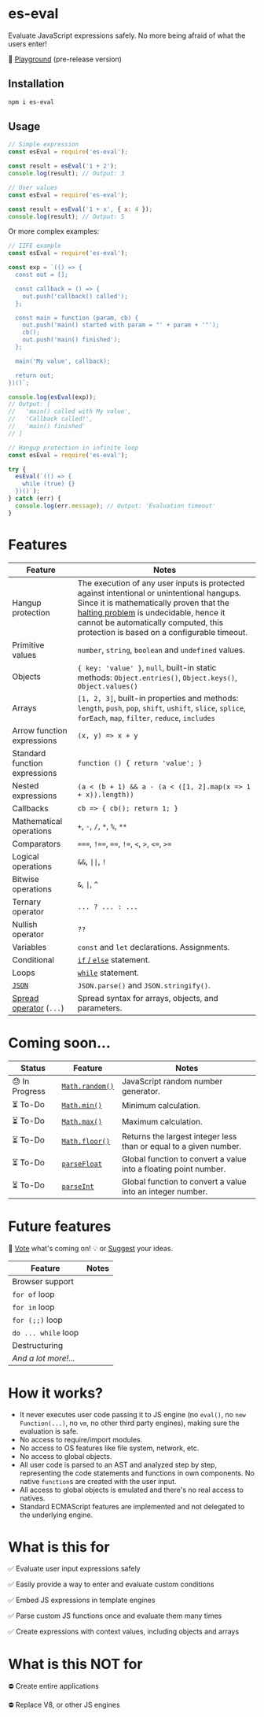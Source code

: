# es-eval

Evaluate JavaScript expressions safely.
No more being afraid of what the users enter!

:game_die: [Playground](https://danielduarte.github.io/es-eval-playground/) (pre-release version)

## Installation

```bash
npm i es-eval
```

## Usage

```js
// Simple expression
const esEval = require('es-eval');

const result = esEval('1 + 2');
console.log(result); // Output: 3
```

```js
// User values
const esEval = require('es-eval');

const result = esEval('1 + x', { x: 4 });
console.log(result); // Output: 5
```

Or more complex examples:

```js
// IIFE example
const esEval = require('es-eval');

const exp = `(() => {
  const out = [];

  const callback = () => {
    out.push('callback() called');
  };

  const main = function (param, cb) {
    out.push('main() started with param = "' + param + '"');
    cb();
    out.push('main() finished');
  };

  main('My value', callback);

  return out;
})()`;

console.log(esEval(exp));
// Output: [
//   'main() called with My value',
//   'Callback called!',
//   'main() finished'
// ]
```

```js
// Hangup protection in infinite loop
const esEval = require('es-eval');

try {
  esEval(`(() => {
    while (true) {}
  })()`);
} catch (err) {
  console.log(err.message); // Output: 'Evaluation timeout'
}
```

# Features

| Feature | Notes |
|---------|-------|
| Hangup protection | The execution of any user inputs is protected against intentional or unintentional hangups. Since it is mathematically proven that the [halting problem](https://en.wikipedia.org/wiki/Halting_problem) is undecidable, hence it cannot be automatically computed, this protection is based on a configurable timeout. |
| Primitive values | `number`, `string`, `boolean` and `undefined` values. |
| Objects | `{ key: 'value' }`, `null`, built-in static methods: `Object.entries()`, `Object.keys()`, `Object.values()` |
| Arrays | `[1, 2, 3]`, built-in properties and methods: `length`, `push`, `pop`, `shift`, `ushift`, `slice`, `splice`, `forEach`, `map`, `filter`, `reduce`, `includes` |
| Arrow function expressions | `(x, y) => x + y` |
| Standard function expressions | `function () { return 'value'; }` |
| Nested expressions | `(a < (b + 1) && a - (a < ([1, 2].map(x => 1 + x)).length))`  |
| Callbacks | `cb => { cb(); return 1; }` |
| Mathematical operations | `+`, `-`, `/`, `*`, `%`, `**` |
| Comparators | `===`, `!==`, `==`, `!=`, `<`, `>`, `<=`, `>=` |
| Logical operations | `&&`, <code>&#124;&#124;</code>, `!` |
| Bitwise operations | `&`, <code>&#124;</code>, `^` |
| Ternary operator | `... ? ... : ...` |
| Nullish operator | `??` |
| Variables | `const` and `let` declarations. Assignments. |
| Conditional | [`if` / `else`](https://developer.mozilla.org/en-US/docs/Web/JavaScript/Reference/Statements/if...else) statement. |
| Loops | [`while`](https://developer.mozilla.org/en-US/docs/Web/JavaScript/Reference/Statements/while) statement. |
| [`JSON`](https://developer.mozilla.org/en-US/docs/Web/JavaScript/Reference/Global_Objects/JSON) | `JSON.parse()` and `JSON.stringify()`. |
| [Spread operator](https://developer.mozilla.org/en-US/docs/Web/JavaScript/Reference/Operators/Spread_syntax) (`...`) | Spread syntax for arrays, objects, and parameters. |

# Coming soon...

| Status | Feature | Notes |
|--------|---------|-------|
| :sweat: In Progress | [`Math.random()`](https://developer.mozilla.org/en-US/docs/Web/JavaScript/Reference/Global_Objects/Math/random) | JavaScript random number generator. |
| :hourglass_flowing_sand: To-Do | [`Math.min()`](https://developer.mozilla.org/en-US/docs/Web/JavaScript/Reference/Global_Objects/Math/min) | Minimum calculation. |
| :hourglass_flowing_sand: To-Do | [`Math.max()`](https://developer.mozilla.org/en-US/docs/Web/JavaScript/Reference/Global_Objects/Math/max) | Maximum calculation. |
| :hourglass_flowing_sand: To-Do | [`Math.floor()`](https://developer.mozilla.org/en-US/docs/Web/JavaScript/Reference/Global_Objects/Math/floor) | Returns the largest integer less than or equal to a given number. |
| :hourglass_flowing_sand: To-Do | [`parseFloat`](https://developer.mozilla.org/en-US/docs/Web/JavaScript/Reference/Global_Objects/parseFloat) | Global function to convert a value into a floating point number. |
| :hourglass_flowing_sand: To-Do | [`parseInt`](https://developer.mozilla.org/en-US/docs/Web/JavaScript/Reference/Global_Objects/parseInt) | Global function to convert a value into an integer number. |

# Future features

:incoming_envelope: [Vote](http://etc.ch/YzCv) what's coming on! :bulb: or [Suggest](https://github.com/danielduarte/es-eval/issues/new) your ideas.

| Feature | Notes |
|---------|-------|
| Browser support | |
| `for of` loop | |
| `for in` loop | |
| `for (;;)` loop | |
| `do ... while` loop | |
| Destructuring | |
| *And a lot more!...* | |

# How it works?

- It never executes user code passing it to JS engine (no `eval()`, no `new Function(...)`, no `vm`, no other third party engines), making sure the evaluation is safe.
- No access to require/import modules.
- No access to OS features like file system, network, etc.
- No access to global objects.
- All user code is parsed to an AST and analyzed step by step, representing the code statements and functions in own components. No native `function`s are created with the user input.
- All access to global objects is emulated and there's no real access to natives.
- Standard ECMAScript features are implemented and not delegated to the underlying engine.

# What is this for

:white_check_mark: Evaluate user input expressions safely

:white_check_mark: Easily provide a way to enter and evaluate custom conditions 

:white_check_mark: Embed JS expressions in template engines

:white_check_mark: Parse custom JS functions once and evaluate them many times

:white_check_mark: Create expressions with context values, including objects and arrays


# What is this **NOT** for

:no_entry: Create entire applications

:no_entry: Replace V8, or other JS engines
